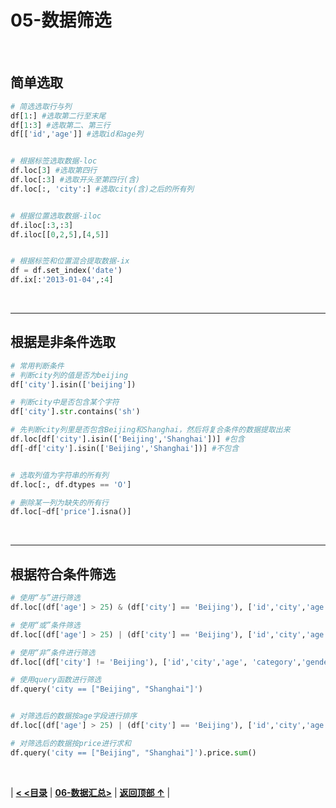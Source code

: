 # 05-数据筛选

<br/>

## 简单选取

```python
# 简选选取行与列
df[1:] #选取第二行至末尾
df[1:3] #选取第二、第三行
df[['id','age']] #选取id和age列


# 根据标签选取数据-loc
df.loc[3] #选取第四行
df.loc[:3] #选取开头至第四行(含)
df.loc[:, 'city':] #选取city(含)之后的所有列


# 根据位置选取数据-iloc
df.iloc[:3,:3]
df.iloc[[0,2,5],[4,5]]


# 根据标签和位置混合提取数据-ix
df = df.set_index('date')
df.ix[:'2013-01-04',:4]
```

<br/>

------

## 根据是非条件选取

```python
# 常用判断条件
# 判断city列的值是否为beijing
df['city'].isin(['beijing'])

# 判断city中是否包含某个字符
df['city'].str.contains('sh')

# 先判断city列里是否包含Beijing和Shanghai，然后将复合条件的数据提取出来
df.loc[df['city'].isin(['Beijing','Shanghai'])] #包含
df[-df['city'].isin(['Beijing','Shanghai'])] #不包含


# 选取列值为字符串的所有列
df.loc[:, df.dtypes == 'O']

# 删除某一列为缺失的所有行
df.loc[~df['price'].isna()]
```

<br/>

------

## 根据符合条件筛选

```python
# 使用“与”进行筛选
df.loc[(df['age'] > 25) & (df['city'] == 'Beijing'), ['id','city','age']]

# 使用“或”条件筛选
df.loc[(df['age'] > 25) | (df['city'] == 'Beijing'), ['id','city','age']].sort_values(['age'])

# 使用“非”条件进行筛选
df.loc[(df['city'] != 'Beijing'), ['id','city','age', 'category','gender']].sort_values(['id'])

# 使用query函数进行筛选
df.query('city == ["Beijing", "Shanghai"]')


# 对筛选后的数据按age字段进行排序
df.loc[(df['age'] > 25) | (df['city'] == 'Beijing'), ['id','city','age']].sort_values(['age'])

# 对筛选后的数据按price进行求和
df.query('city == ["Beijing", "Shanghai"]').price.sum()
```

<br/>

|  [**< <目录**](./README.md)  |  [**06-数据汇总>**](./05-数据汇总.md)  |  [**返回顶部 ↑**](#05-数据筛选) |